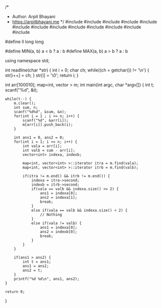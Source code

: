 /*
 *  Author: Arpit Bhayani
 *  https://arpitbhayani.me
 */
#include <cmath>
#include <cstdio>
#include <cstdlib>
#include <climits>
#include <deque>
#include <iostream>
#include <list>
#include <limits>
#include <map>
#include <queue>
#include <set>
#include <stack>
#include <vector>

#define ll long long

#define MIN(a, b) a < b ? a : b
#define MAX(a, b) a > b ? a : b

using namespace std;

int readline(char *str) {
    int i = 0;
    char ch;
    while((ch = getchar()) != '\n') {
        str[i++] = ch;
    }
    str[i] = '\0';
    return i;
}

int arr[100010];
map<int, vector<int> > m;
int main(int argc, char *argv[]) {
    int t;
    scanf("%d", &t);

    while(t--) {
        m.clear();
        int sum, n;
        scanf("%d%d", &sum, &n);
        for(int i = 1 ; i <= n; i++) {
            scanf("%d", &arr[i]);
            m[arr[i]].push_back(i);
        }

        int ans1 = 0, ans2 = 0;
        for(int i = 1; i <= n; i++) {
            int vala = arr[i];
            int valb = sum - arr[i];
            vector<int> indexa, indexb;

            map<int, vector<int> >::iterator itra = m.find(vala);
            map<int, vector<int> >::iterator itrb = m.find(valb);

            if(itra != m.end() && itrb != m.end()) {
                indexa = itra->second;
                indexb = itrb->second;
                if(vala == valb && indexa.size() >= 2) {
                    ans1 = indexa[0];
                    ans2 = indexa[1];
                    break;
                }
                else if(vala == valb && indexa.size() < 2) {
                    // Nothing
                }
                else if(vala != valb) {
                    ans1 = indexa[0];
                    ans2 = indexb[0];
                    break;
                }
            }
        }

        if(ans1 > ans2) {
            int t = ans1;
            ans1 = ans2;
            ans2 = t;
        }
        printf("%d %d\n", ans1, ans2);
    }

    return 0;
}
